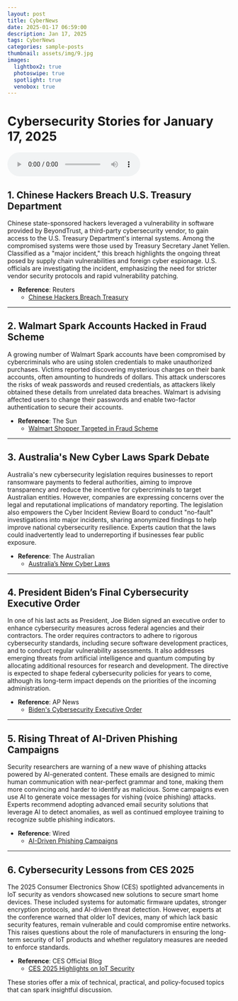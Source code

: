 ```yaml
---
layout: post
title: CyberNews
date: 2025-01-17 06:59:00
description: Jan 17, 2025
tags: CyberNews
categories: sample-posts
thumbnail: assets/img/9.jpg
images:
  lightbox2: true
  photoswipe: true
  spotlight: true
  venobox: true
---
```

# Cybersecurity Stories for January 17, 2025
<audio controls>
    <source src="https://github.com/DJBsec/cybersecurity/headlines/01172025/CyberSecurityStories-01-17-2025.mp3" type="audio/mpeg">
    Your browser does not support the audio element.
</audio>

## 1. Chinese Hackers Breach U.S. Treasury Department
Chinese state-sponsored hackers leveraged a vulnerability in software provided by BeyondTrust, a third-party cybersecurity vendor, to gain access to the U.S. Treasury Department's internal systems. Among the compromised systems were those used by Treasury Secretary Janet Yellen. Classified as a "major incident," this breach highlights the ongoing threat posed by supply chain vulnerabilities and foreign cyber espionage. U.S. officials are investigating the incident, emphasizing the need for stricter vendor security protocols and rapid vulnerability patching.

- **Reference**: Reuters  
  - [Chinese Hackers Breach Treasury](https://www.reuters.com/technology/cybersecurity/chinese-hackers-accessed-yellens-computer-us-treasury-breach-bloomberg-news-2025-01-17/)

---

## 2. Walmart Spark Accounts Hacked in Fraud Scheme
A growing number of Walmart Spark accounts have been compromised by cybercriminals who are using stolen credentials to make unauthorized purchases. Victims reported discovering mysterious charges on their bank accounts, often amounting to hundreds of dollars. This attack underscores the risks of weak passwords and reused credentials, as attackers likely obtained these details from unrelated data breaches. Walmart is advising affected users to change their passwords and enable two-factor authentication to secure their accounts.

- **Reference**: The Sun  
  - [Walmart Shopper Targeted in Fraud Scheme](https://www.the-sun.com/money/13313154/walmart-shopper-mystery-charge-bank-account-spark-security-issue/)

---

## 3. Australia's New Cyber Laws Spark Debate
Australia's new cybersecurity legislation requires businesses to report ransomware payments to federal authorities, aiming to improve transparency and reduce the incentive for cybercriminals to target Australian entities. However, companies are expressing concerns over the legal and reputational implications of mandatory reporting. The legislation also empowers the Cyber Incident Review Board to conduct "no-fault" investigations into major incidents, sharing anonymized findings to help improve national cybersecurity resilience. Experts caution that the laws could inadvertently lead to underreporting if businesses fear public exposure.

- **Reference**: The Australian  
  - [Australia’s New Cyber Laws](https://www.theaustralian.com.au/business/legal-affairs/more-work-for-lawyers-under-new-cyber-laws-as-businesses-seek-to-avoid-victim-shaming/news-story/15a33919d2c7a458636dece2095ebac2)

---

## 4. President Biden’s Final Cybersecurity Executive Order
In one of his last acts as President, Joe Biden signed an executive order to enhance cybersecurity measures across federal agencies and their contractors. The order requires contractors to adhere to rigorous cybersecurity standards, including secure software development practices, and to conduct regular vulnerability assessments. It also addresses emerging threats from artificial intelligence and quantum computing by allocating additional resources for research and development. The directive is expected to shape federal cybersecurity policies for years to come, although its long-term impact depends on the priorities of the incoming administration.

- **Reference**: AP News  
  - [Biden's Cybersecurity Executive Order](https://apnews.com/article/3fc53784ad9d1c05d7de85224a762a36)

---

## 5. Rising Threat of AI-Driven Phishing Campaigns
Security researchers are warning of a new wave of phishing attacks powered by AI-generated content. These emails are designed to mimic human communication with near-perfect grammar and tone, making them more convincing and harder to identify as malicious. Some campaigns even use AI to generate voice messages for vishing (voice phishing) attacks. Experts recommend adopting advanced email security solutions that leverage AI to detect anomalies, as well as continued employee training to recognize subtle phishing indicators.

- **Reference**: Wired  
  - [AI-Driven Phishing Campaigns](https://www.wired.com/story/ai-generated-phishing-emails-pose-security-risks/)

---

## 6. Cybersecurity Lessons from CES 2025
The 2025 Consumer Electronics Show (CES) spotlighted advancements in IoT security as vendors showcased new solutions to secure smart home devices. These included systems for automatic firmware updates, stronger encryption protocols, and AI-driven threat detection. However, experts at the conference warned that older IoT devices, many of which lack basic security features, remain vulnerable and could compromise entire networks. This raises questions about the role of manufacturers in ensuring the long-term security of IoT products and whether regulatory measures are needed to enforce standards.

- **Reference**: CES Official Blog  
  - [CES 2025 Highlights on IoT Security](https://ces.tech)

These stories offer a mix of technical, practical, and policy-focused topics that can spark insightful discussion.